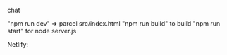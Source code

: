 chat

"npm run dev" => parcel src/index.html
"npm run build" to build
"npm run start" for node server.js


Netlify: 
